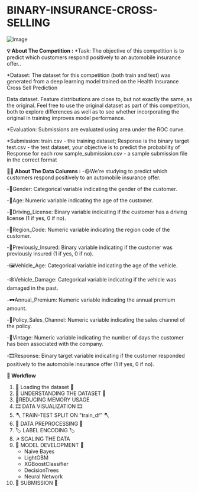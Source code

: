 # BINARY-INSURANCE-CROSS-SELLING

![image](https://github.com/user-attachments/assets/ba1f57c6-adf8-4d4c-8277-2d21bce98301)

**💡 About The Competition :**
*Task: The objective of this competition is to predict which customers respond positively to an automobile insurance offer..

*Dataset: The dataset for this competition (both train and test) was generated from a deep learning model trained on the Health Insurance Cross Sell Prediction

Data dataset. Feature distributions are close to, but not exactly the same, as the original. Feel free to use the original dataset as part of this competition, both to explore differences as well as to see whether incorporating the original in training improves model performance.

*Evaluation: Submissions are evaluated using area under the ROC curve.

*Submission: train.csv - the training dataset; Response is the binary target test.csv - the test dataset; your objective is to predict the probability of Response
for each row sample_submission.csv - a sample submission file in the correct format

**🎄🎋 About The Data Columns :**
-😃We're studying to predict which customers respond positively to an automobile insurance offer.

-🥨Gender: Categorical variable indicating the gender of the customer.

-🌭Age: Numeric variable indicating the age of the customer.

-🥓Driving_License: Binary variable indicating if the customer has a driving license (1 if yes, 0 if no).

-🚜Region_Code: Numeric variable indicating the region code of the customer.

-🥡Previously_Insured: Binary variable indicating if the customer was previously insured (1 if yes, 0 if no).

-🖼Vehicle_Age: Categorical variable indicating the age of the vehicle.

-🕸Vehicle_Damage: Categorical variable indicating if the vehicle was damaged in the past.

-🕶Annual_Premium: Numeric variable indicating the annual premium amount.

-🎡Policy_Sales_Channel: Numeric variable indicating the sales channel of the policy.

-🎢Vintage: Numeric variable indicating the number of days the customer has been associated with the company.

-🎞Response: Binary target variable indicating if the customer responded positively to the automobile insurance offer (1 if yes, 0 if no).

**🎋 Workflow**
1. 🚗 Loading the dataset 🚗
2. 📱 UNDERSTANDING THE DATASET 📱
3. 🔻REDUCING MEMORY USAGE
4. 🎞️ DATA VISUALIZATION 🎞️
5. 🪓 TRAIN-TEST SPLIT ON "train_df" 🪓
6. 🐧 DATA PREPROCESSING 🐧
7. 🏷️ LABEL ENCODING 🏷️
8. ↗️ SCALING THE DATA
9. 📍 MODEL DEVELOPMENT 📍
    - Naive Bayes
    - LightGBM
    - XGBoostClassifier
    - DecisionTrees
    - Neural Network
10. 🧮 SUBMISSION 🧮
 
